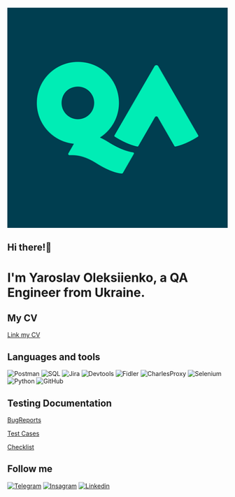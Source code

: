 [![Header](https://github.com/YarikOl/YarikOl/blob/main/assets/unnamed.png)](https://github.com/YarikOl/YarikOl)

## Hi there!👋
# I'm Yaroslav Oleksiienko, a QA Engineer from Ukraine.

## My CV
[Link my CV](https://drive.google.com/file/d/1z2oIvQnA7lavbU_c4fCN5vYh8e1hc6Hq/view?usp=sharing)


## Languages and tools
![Postman](https://shields.io./badge/-Postman-090909?style=for-the-badge&logo=Postman)
![SQL](https://shields.io./badge/-SQL-090909?style=for-the-badge&logo=MySQL)
![Jira](https://shields.io./badge/-JIRA-090909?style=for-the-badge&logo=Jira&logoColor=136BE1)
![Devtools](https://shields.io./badge/-Devtools-090909?style=for-the-badge&logo=GoogleChrome)
![Fidler](https://shields.io./badge/-Fiddler-090909?style=for-the-badge&logo=Fiddler)
![CharlesProxy](https://shields.io./badge/-CharlesProxy-090909?style=for-the-badge&logo=CharlesProxy)
![Selenium](https://shields.io./badge/-Selenium-090909?style=for-the-badge&logo=Selenium)
![Python](https://shields.io./badge/-Python-090909?style=for-the-badge&logo=Python)
![GitHub](https://shields.io./badge/-GitHub-090909?style=for-the-badge&logo=GitHub)

## Testing Documentation
[BugReports](https://docs.google.com/spreadsheets/d/1J2j7BSFeJvkYD8fDHoU9g3lwmJIOrG89CBQrigPYqOc/edit?usp=sharing)

[Test Cases](https://docs.google.com/spreadsheets/d/1s6CwLyYOLNPTHRVIY6HAIqao45pawovG/edit?usp=sharing&ouid=110841735983165948116&rtpof=true&sd=true)

[Checklist](https://docs.google.com/spreadsheets/d/1IHxPwSrxZsi6Djwe9o4U_buunNP-BnDKuxiVIccJG3Y/edit?usp=sharing)

## Follow me
[![Telegram](https://shields.io./badge/-Telegram-090909?style=for-the-badge&logo=Telegram)](https://t.me/YaroslavOleksiienko)
[![Insagram](https://shields.io./badge/-Instagram-090909?style=for-the-badge&logo=Instagram)](https://instagram.com/yarik_olexeenko)
[![Linkedin](https://shields.io./badge/-Linkedin-090909?style=for-the-badge&logo=Linkedin&logoColor=22A7F2)](https://www.linkedin.com/in/yaroslav-oleksiienko/)